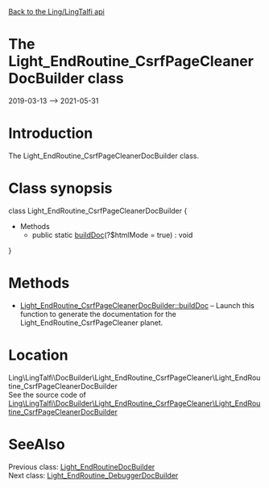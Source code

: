 [Back to the Ling/LingTalfi api](https://github.com/lingtalfi/LingTalfi/blob/master/doc/api/Ling/LingTalfi.md)



The Light_EndRoutine_CsrfPageCleanerDocBuilder class
================
2019-03-13 --> 2021-05-31






Introduction
============

The Light_EndRoutine_CsrfPageCleanerDocBuilder class.



Class synopsis
==============


class <span class="pl-k">Light_EndRoutine_CsrfPageCleanerDocBuilder</span>  {

- Methods
    - public static [buildDoc](https://github.com/lingtalfi/LingTalfi/blob/master/doc/api/Ling/LingTalfi/DocBuilder/Light_EndRoutine_CsrfPageCleaner/Light_EndRoutine_CsrfPageCleanerDocBuilder/buildDoc.md)(?$htmlMode = true) : void

}






Methods
==============

- [Light_EndRoutine_CsrfPageCleanerDocBuilder::buildDoc](https://github.com/lingtalfi/LingTalfi/blob/master/doc/api/Ling/LingTalfi/DocBuilder/Light_EndRoutine_CsrfPageCleaner/Light_EndRoutine_CsrfPageCleanerDocBuilder/buildDoc.md) &ndash; Launch this function to generate the documentation for the Light_EndRoutine_CsrfPageCleaner planet.





Location
=============
Ling\LingTalfi\DocBuilder\Light_EndRoutine_CsrfPageCleaner\Light_EndRoutine_CsrfPageCleanerDocBuilder<br>
See the source code of [Ling\LingTalfi\DocBuilder\Light_EndRoutine_CsrfPageCleaner\Light_EndRoutine_CsrfPageCleanerDocBuilder](https://github.com/lingtalfi/LingTalfi/blob/master/DocBuilder/Light_EndRoutine_CsrfPageCleaner/Light_EndRoutine_CsrfPageCleanerDocBuilder.php)



SeeAlso
==============
Previous class: [Light_EndRoutineDocBuilder](https://github.com/lingtalfi/LingTalfi/blob/master/doc/api/Ling/LingTalfi/DocBuilder/Light_EndRoutine/Light_EndRoutineDocBuilder.md)<br>Next class: [Light_EndRoutine_DebuggerDocBuilder](https://github.com/lingtalfi/LingTalfi/blob/master/doc/api/Ling/LingTalfi/DocBuilder/Light_EndRoutine_Debugger/Light_EndRoutine_DebuggerDocBuilder.md)<br>
